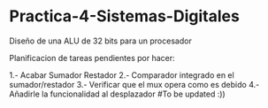 # Practica-4-Sistemas-Digitales
Diseño de una ALU de 32 bits para un procesador


Planificacion de tareas pendientes por hacer: 

1.- Acabar Sumador Restador 
2.- Comparador integrado en el sumador/restador 
3.- Verificar que el mux opera como es debido 
4.- Añadirle la funcionalidad al desplazador 
 #To be updated  :))
